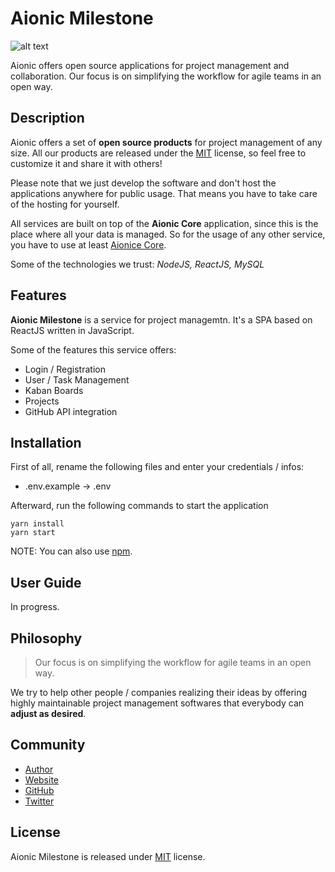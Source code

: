 # Aionic Milestone

![alt text](https://avatars0.githubusercontent.com/u/42389304?s=100&v=4 'Aionic Logo')

Aionic offers open source applications for project management and collaboration. Our focus is on simplifying the workflow for agile teams in an open way.

## Description
Aionic offers a set of **open source products** for project management of any size. All our products are released under the [MIT](https://opensource.org/licenses/MIT) license, so feel free to customize it and share it with others!

Please note that we just develop the software and don't host the applications anywhere for public usage. That means you have to take care of the hosting for yourself.

All services are built on top of the **Aionic Core** application, since this is the place where all your data is managed. So for the usage of any other service, you have to use at least [Aionice Core](https://github.com/Aionic-Apps/aionic-core/).

Some of the technologies we trust: _NodeJS, ReactJS, MySQL_

## Features
**Aionic Milestone** is a service for project managemtn. It's a SPA based on ReactJS written in JavaScript.

Some of the features this service offers:

- Login / Registration
- User / Task Management
- Kaban Boards
- Projects
- GitHub API integration

## Installation
First of all, rename the following files and enter your credentials / infos:

- .env.example -> .env

Afterward, run the following commands to start the application

```
yarn install
yarn start
```

NOTE: You can also use [npm](https://www.npmjs.com/).

## User Guide
In progress.

## Philosophy
> Our focus is on simplifying the workflow for agile teams in an open way.

We try to help other people / companies realizing their ideas by offering highly maintainable project management softwares that everybody can **adjust as desired**.

## Community
- [Author](https://github.com/larswaechter)
- [Website](https://aionic-apps.com)
- [GitHub](https://github.com/Aionic-Apps)
- [Twitter](https://twitter.com/AionicApps)

## License
Aionic Milestone is released under [MIT](https://github.com/Aionic-Apps/aionic-milestone/blob/master/LICENSE) license.
